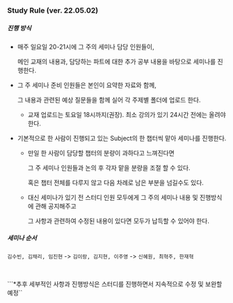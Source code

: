 ### Study Rule (ver. 22.05.02) 

##### 진행 방식 

- 매주 일요일 20-21시에 그 주의 세미나 담당 인원들이, 

  메인 교재의 내용과, 담당하는 파트에 대한 추가 공부 내용을 바탕으로 세미나를 진행한다.

- 그 주 세미나 준비 인원들은 본인이 요약한 자료와 함께, 

  그 내용과 관련된 예상 질문들을 함께 실어 각 주제별 폴더에 업로드 한다. 

  - 교재 업로드는 토요일 18시까지(권장). 최소 강의가 있기 24시간 전에는 올려야 한다. 

- 기본적으로 한 사람이 진행되고 있는 Subject의 한 챕터씩 맡아 세미나를 진행한다.

  - 만일 한 사람이 담당할 챕터의 분량이 과하다고 느껴진다면

    그 주 세미나 인원들과 논의 후 각자 맡을 분량을 조절 할 수 있다.

    혹은 챕터 전체를 다루지 않고 다음 차례로 남은 부분을 넘길수도 있다. 

  - 대신 세미나가 있기 전 스터디 인원 모두에게 그 주의 세미나 내용 및 진행방식에 관해 공지해주고

    그 사항과 관련하여 수정된 내용이 있다면 모두가 납득할 수 있어야 한다.

    

##### 세미나 순서 

```김수빈, 김채리, 임진현``` -> ```김이랑, 김지현, 이주영``` -> ```신혜원, 최혁주, 한재혁```

<br>

```*추후 세부적인 사항과 진행방식은 스터디를 진행하면서 지속적으로 수정 및 보완할 예정``